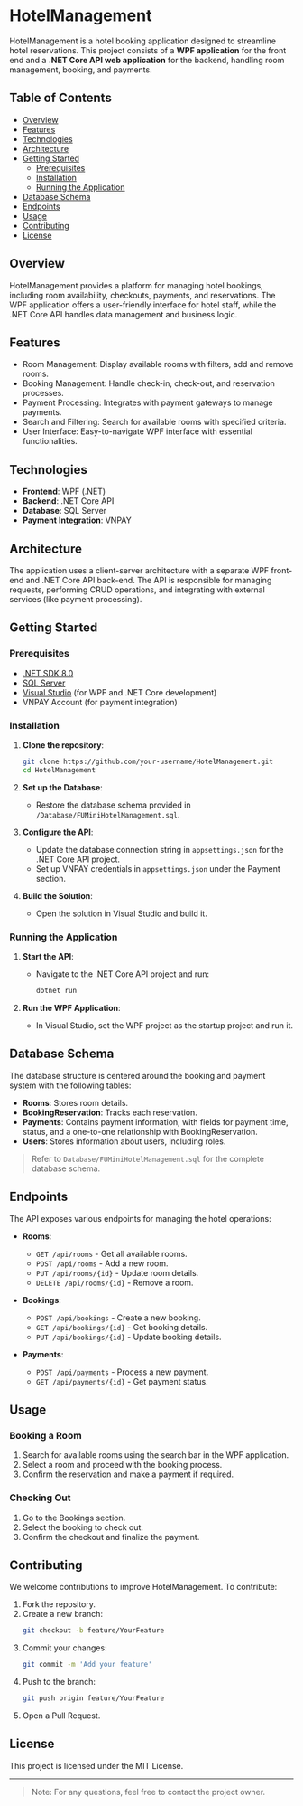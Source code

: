 # HotelManagement

HotelManagement is a hotel booking application designed to streamline hotel reservations. This project consists of a **WPF application** for the front end and a **.NET Core API web application** for the backend, handling room management, booking, and payments.

## Table of Contents

- [Overview](#overview)
- [Features](#features)
- [Technologies](#technologies)
- [Architecture](#architecture)
- [Getting Started](#getting-started)
  - [Prerequisites](#prerequisites)
  - [Installation](#installation)
  - [Running the Application](#running-the-application)
- [Database Schema](#database-schema)
- [Endpoints](#endpoints)
- [Usage](#usage)
- [Contributing](#contributing)
- [License](#license)

## Overview

HotelManagement provides a platform for managing hotel bookings, including room availability, checkouts, payments, and reservations. The WPF application offers a user-friendly interface for hotel staff, while the .NET Core API handles data management and business logic.

## Features

- Room Management: Display available rooms with filters, add and remove rooms.
- Booking Management: Handle check-in, check-out, and reservation processes.
- Payment Processing: Integrates with payment gateways to manage payments.
- Search and Filtering: Search for available rooms with specified criteria.
- User Interface: Easy-to-navigate WPF interface with essential functionalities.

## Technologies

- **Frontend**: WPF (.NET)
- **Backend**: .NET Core API
- **Database**: SQL Server
- **Payment Integration**: VNPAY

## Architecture

The application uses a client-server architecture with a separate WPF front-end and .NET Core API back-end. The API is responsible for managing requests, performing CRUD operations, and integrating with external services (like payment processing).

## Getting Started

### Prerequisites

- [.NET SDK 8.0](https://dotnet.microsoft.com/download)
- [SQL Server](https://www.microsoft.com/en-us/sql-server/sql-server-downloads)
- [Visual Studio](https://visualstudio.microsoft.com/) (for WPF and .NET Core development)
- VNPAY Account (for payment integration)

### Installation

1. **Clone the repository**:
    ```bash
    git clone https://github.com/your-username/HotelManagement.git
    cd HotelManagement
    ```

2. **Set up the Database**:
   - Restore the database schema provided in `/Database/FUMiniHotelManagement.sql`.

3. **Configure the API**:
   - Update the database connection string in `appsettings.json` for the .NET Core API project.
   - Set up VNPAY credentials in `appsettings.json` under the Payment section.

4. **Build the Solution**:
   - Open the solution in Visual Studio and build it.

### Running the Application

1. **Start the API**:
   - Navigate to the .NET Core API project and run:
     ```bash
     dotnet run
     ```

2. **Run the WPF Application**:
   - In Visual Studio, set the WPF project as the startup project and run it.

## Database Schema

The database structure is centered around the booking and payment system with the following tables:

- **Rooms**: Stores room details.
- **BookingReservation**: Tracks each reservation.
- **Payments**: Contains payment information, with fields for payment time, status, and a one-to-one relationship with BookingReservation.
- **Users**: Stores information about users, including roles.

> Refer to `Database/FUMiniHotelManagement.sql` for the complete database schema.

## Endpoints

The API exposes various endpoints for managing the hotel operations:

- **Rooms**:
  - `GET /api/rooms` - Get all available rooms.
  - `POST /api/rooms` - Add a new room.
  - `PUT /api/rooms/{id}` - Update room details.
  - `DELETE /api/rooms/{id}` - Remove a room.

- **Bookings**:
  - `POST /api/bookings` - Create a new booking.
  - `GET /api/bookings/{id}` - Get booking details.
  - `PUT /api/bookings/{id}` - Update booking details.

- **Payments**:
  - `POST /api/payments` - Process a new payment.
  - `GET /api/payments/{id}` - Get payment status.

## Usage

### Booking a Room

1. Search for available rooms using the search bar in the WPF application.
2. Select a room and proceed with the booking process.
3. Confirm the reservation and make a payment if required.

### Checking Out

1. Go to the Bookings section.
2. Select the booking to check out.
3. Confirm the checkout and finalize the payment.

## Contributing

We welcome contributions to improve HotelManagement. To contribute:

1. Fork the repository.
2. Create a new branch:
    ```bash
    git checkout -b feature/YourFeature
    ```
3. Commit your changes:
    ```bash
    git commit -m 'Add your feature'
    ```
4. Push to the branch:
    ```bash
    git push origin feature/YourFeature
    ```
5. Open a Pull Request.

## License

This project is licensed under the MIT License.

---

> Note: For any questions, feel free to contact the project owner.
